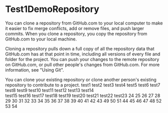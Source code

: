 # Test1DemoRepository

You can clone a repository from GitHub.com to your local computer to make it easier to fix merge conflicts, add or remove files, and push larger commits. When you clone a repository, you copy the repository from GitHub.com to your local machine.

Cloning a repository pulls down a full copy of all the repository data that GitHub.com has at that point in time, including all versions of every file and folder for the project. You can push your changes to the remote repository on GitHub.com, or pull other people's changes from GitHub.com. For more information, see "Using Git".

You can clone your existing repository or clone another person's existing repository to contribute to a project.
test1
test2
test3
test4
test5
test6
test7
test8
test9
test10
test11
test12
test13
test14      
test15
test16
test17
test18
test19
test20
test21
test22
test23
24 25
26 27
28 29
30 31
32 33
34 35
36 37
38 39
40 41
42 43 49 50 51
44 45 46 47 48
52 53 54
